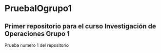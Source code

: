 # PruebaIOgrupo1
## Primer repositorio para el curso Investigación de Operaciones Grupo 1

Prueba numero 1 del repositorio
